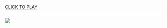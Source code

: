 
<a href="https://premium76.site?title=stock_games_unblocked&ref=13M">CLICK TO PLAY</a></h3>
<hr>

<a href="https://premium76.site?title=stock_games_unblocked&ref=13M"><img src="https://clearcache.store/games.png"></a>


